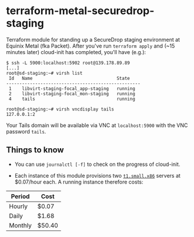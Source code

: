 # terraform-metal-securedrop-staging

Terraform module for standing up a SecureDrop staging environment at
Equinix Metal (fka Packet).  After you've run `terraform apply` and (~15
minutes later) cloud-init has completed, you'll have (e.g.):

```sh-session
$ ssh -L 5900:localhost:5902 root@139.178.89.89
[...]
root@sd-staging:~# virsh list
 Id   Name                                State
---------------------------------------------------
 1    libvirt-staging-focal_app-staging   running
 2    libvirt-staging-focal_mon-staging   running
 4    tails                               running

root@sd-staging:~# virsh vncdisplay tails
127.0.0.1:2
```

Your Tails domain will be available via VNC at `localhost:5900` with the
VNC password `tails`.

## Things to know

* You can use `journalctl [-f]` to check on the progress of cloud-init.

* Each instance of this module provisions two
  [`t1.small.x86`][t1.small.x86] servers at $0.07/hour each.  A running
  instance therefore costs:

| Period | Cost |
| --- | --- |
| Hourly | $0.07 |
| Daily | $1.68 |
| Monthly | $50.40 |


[t1.small.x86]: https://metal.equinix.com/developers/docs/servers/server-specs/#t1smallx86
